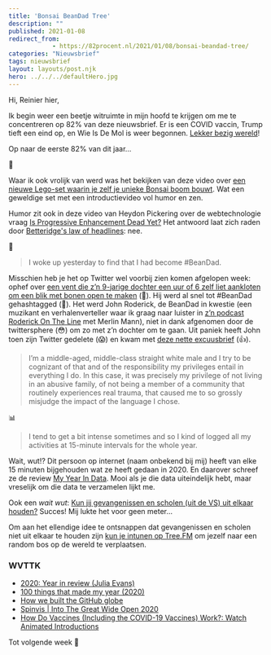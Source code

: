 ```yaml
---
title: 'Bonsai BeanDad Tree'
description: ""
published: 2021-01-08
redirect_from: 
            - https://82procent.nl/2021/01/08/bonsai-beandad-tree/
categories: "Nieuwsbrief"
tags: nieuwsbrief	
layout: layouts/post.njk
hero: ../../../defaultHero.jpg
---
```

<!-- wp:paragraph -->

Hi, Reinier hier,

<!-- /wp:paragraph -->

<!-- wp:paragraph -->

Ik begin weer een beetje witruimte in mijn hoofd te krijgen om me te concentreren op 82% van deze nieuwsbrief. Er is een COVID vaccin, Trump tieft een eind op, en Wie Is De Mol is weer begonnen. [Lekker bezig wereld](https://twitter.com/Reamkore/status/1347192624332087296)!

<!-- /wp:paragraph -->

<!-- wp:paragraph -->

Op naar de eerste 82% van dit jaar…

<!-- /wp:paragraph -->

<!-- wp:paragraph -->

🌳

<!-- /wp:paragraph -->

<!-- wp:paragraph -->

Waar ik ook vrolijk van werd was het bekijken van deze video over [een nieuwe Lego-set waarin je zelf je unieke Bonsai boom bouwt](https://youtube.com/watch?v=0XiPkTadfWQ). Wat een geweldige set met een introductievideo vol humor en zen.

<!-- /wp:paragraph -->

<!-- wp:paragraph -->

Humor zit ook in deze video van Heydon Pickering over de webtechnologie vraag [Is Progressive Enhancement Dead Yet?](https://briefs.video/videos/is-progressive-enhancement-dead-yet/) Het antwoord laat zich raden door [Betteridge's law of headlines](https://en.wikipedia.org/wiki/Betteridge%27s_law_of_headlines): nee.

<!-- /wp:paragraph -->

<!-- wp:paragraph -->

🥫

<!-- /wp:paragraph -->

<!-- wp:quote -->

> I woke up yesterday to find that I had become #BeanDad.

<!-- /wp:quote -->

<!-- wp:paragraph -->

Misschien heb je het op Twitter wel voorbij zien komen afgelopen week: ophef over [een vent die z’n 9-jarige dochter een uur of 6 zelf liet aankloten om een blik met bonen open te maken](https://twitter.com/Jaina_Solo_85/status/1345870007465615363/photo/1) (🤨). Hij werd al snel tot #BeanDad gehashtagged (🧐). Het werd John Roderick, de BeanDad in kwestie (een muzikant en verhalenverteller waar ik graag naar luister in [z’n podcast Roderick On The Line](http://www.merlinmann.com/roderick/) met Merlin Mann), niet in dank afgenomen door de twittersphere (😳) om zo met z’n dochter om te gaan. Uit paniek heeft John toen zijn Twitter gedelete (😱) en kwam met [deze nette excuusbrief](http://www.johnroderick.com/an-apology) (👍).

<!-- /wp:paragraph -->

<!-- wp:quote -->

> I’m a middle-aged, middle-class straight white male and I try to be cognizant of that and of the responsibility my privileges entail in everything I do. In this case, it was precisely my privilege of not living in an abusive family, of not being a member of a community that routinely experiences real trauma, that caused me to so grossly misjudge the impact of the language I chose.

<!-- /wp:quote -->

<!-- wp:paragraph -->

📊

<!-- /wp:paragraph -->

<!-- wp:quote -->

> I tend to get a bit intense sometimes and so I kind of logged all my activities at 15-minute intervals for the whole year.

<!-- /wp:quote -->

<!-- wp:paragraph -->

Wait, wut!? Dit persoon op internet (naam onbekend bij mij) heeft van elke 15 minuten bijgehouden wat ze heeft gedaan in 2020. En daarover schreef ze de review [My Year In Data](https://samplesize.one/blog/posts/my_year_in_data/). Mooi als je die data uiteindelijk hebt, maar vreselijk om die data te verzamelen lijkt me.

<!-- /wp:paragraph -->

<!-- wp:paragraph -->

Ook een _wait wut_: [Kun jij gevangenissen en scholen (uit de VS) uit elkaar houden?](https://www.schoolprison.com/) Succes! Mij lukte het voor geen meter…

<!-- /wp:paragraph -->

<!-- wp:paragraph -->

Om aan het ellendige idee te ontsnappen dat gevangenissen en scholen niet uit elkaar te houden zijn [kun je intunen op Tree.FM](https://www.tree.fm) om jezelf naar een random bos op de wereld te verplaatsen.

<!-- /wp:paragraph -->

<!-- wp:heading {"level":3} -->

### WVTTK

<!-- /wp:heading -->

<!-- wp:list -->

- [2020: Year in review (Julia Evans)](https://jvns.ca/blog/2020/12/31/2020--year-in-review/)
- [100 things that made my year (2020)](https://austinkleon.com/2021/01/01/100-things-that-made-my-year-2020/)
- [How we built the GitHub globe](https://github.blog/2020-12-21-how-we-built-the-github-globe/)
- [Spinvis | Into The Great Wide Open 2020](https://www.youtube.com/watch?v=Hm6Gn4MIuLk)
- [How Do Vaccines (Including the COVID-19 Vaccines) Work?: Watch Animated Introductions](https://www.openculture.com/2020/12/how-do-vaccines-work.html)

<!-- /wp:list -->

<!-- wp:paragraph -->

Tot volgende week 👋

<!-- /wp:paragraph -->
